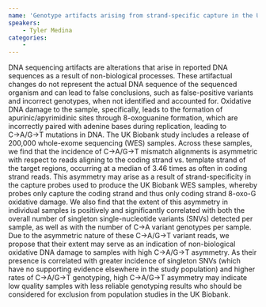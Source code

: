 ```yaml
---
name: 'Genotype artifacts arising from strand-specific capture in the UK Biobank'
speakers:
	- Tyler Medina
categories:
	-
---
```

DNA sequencing artifacts are alterations that arise in reported DNA sequences as a result of non-biological processes. These artifactual changes do not represent the actual DNA sequence of the sequenced organism and can lead to false conclusions, such as false-positive variants and incorrect genotypes, when not identified and accounted for. Oxidative DNA damage to the sample, specifically, leads to the formation of apurinic/apyrimidinic sites through 8-oxoguanine formation, which are incorrectly paired with adenine bases during replication, leading to C→A/G→T mutations in DNA.  The UK Biobank study includes a release of 200,000 whole-exome sequencing (WES) samples. Across these samples, we find that the incidence of C→A/G→T mismatch alignments is asymmetric with respect to reads aligning to the coding strand vs. template strand of the target regions, occurring at a median of 3.46 times as often in coding strand reads. This asymmetry may arise as a result of strand-specificity in the capture probes used to produce the UK Biobank WES samples, whereby probes only capture the coding strand and thus only coding strand 8-oxo-G oxidative damage. We also find that the extent of this asymmetry in individual samples is positively and significantly correlated with both the overall number of singleton single-nucleotide variants (SNVs) detected per sample, as well as with the number of C→A variant genotypes per sample.  Due to the asymmetric nature of these C→A/G→T variant reads, we propose that their extent may serve as an indication of non-biological oxidative DNA damage to samples with high C→A/G→T asymmetry. As their presence is correlated with greater incidence of singleton SNVs (which have no supporting evidence elsewhere in the study population) and higher rates of C→A/G→T genotyping, high C→A/G→T asymmetry may indicate low quality samples with less reliable genotyping results who should be considered for exclusion from population studies in the UK Biobank.
